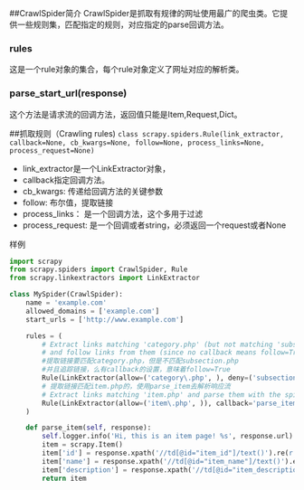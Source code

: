 ##CrawlSpider简介
CrawlSpider是抓取有规律的网址使用最广的爬虫类。它提供一些规则集，匹配指定的规则，对应指定的parse回调方法。
### rules
这是一个rule对象的集合，每个rule对象定义了网址对应的解析类。
### parse_start_url(response)
这个方法是请求流的回调方法，返回值只能是Item,Request,Dict。

##抓取规则（Crawling rules)
`class scrapy.spiders.Rule(link_extractor, callback=None, cb_kwargs=None, follow=None, process_links=None, process_request=None)`
* link_extractor是一个LinkExtractor对象，
* callback指定回调方法。
* cb_kwargs: 传递给回调方法的关键参数
* follow: 布尔值，提取链接
* process_links： 是一个回调方法，这个多用于过滤
* process_request: 是一个回调或者string，必须返回一个request或者None

样例
```python
import scrapy
from scrapy.spiders import CrawlSpider, Rule
from scrapy.linkextractors import LinkExtractor

class MySpider(CrawlSpider):
    name = 'example.com'
    allowed_domains = ['example.com']
    start_urls = ['http://www.example.com']

    rules = (
        # Extract links matching 'category.php' (but not matching 'subsection.php')
        # and follow links from them (since no callback means follow=True by default).
        #提取链接要匹配category.php，但是不匹配subsection.php
        #并且追踪链接，么有callback的设置，意味着follow=True
        Rule(LinkExtractor(allow=('category\.php', ), deny=('subsection\.php', ))),
        # 提取链接匹配item.php的，使用parse_item去解析响应流
        # Extract links matching 'item.php' and parse them with the spider's method parse_item
        Rule(LinkExtractor(allow=('item\.php', )), callback='parse_item'),
    )

    def parse_item(self, response):
        self.logger.info('Hi, this is an item page! %s', response.url)
        item = scrapy.Item()
        item['id'] = response.xpath('//td[@id="item_id"]/text()').re(r'ID: (\d+)')
        item['name'] = response.xpath('//td[@id="item_name"]/text()').extract()
        item['description'] = response.xpath('//td[@id="item_description"]/text()').extract()
        return item
```